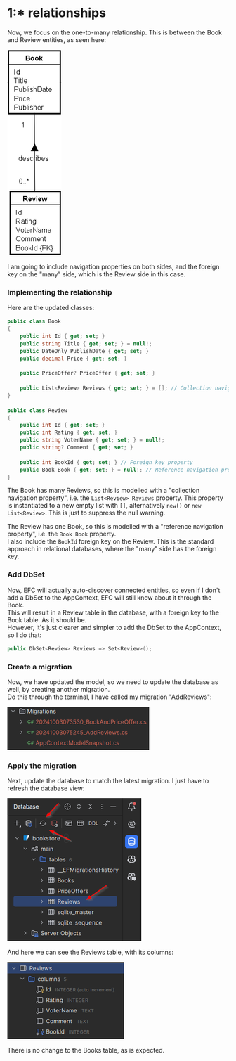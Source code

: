 # 1:* relationships

Now, we focus on the one-to-many relationship. This is between the Book and Review entities, as seen here:

![img_6.png](img_6.png)

I am going to include navigation properties on both sides, and the foreign key on the "many" side, which is the Review
side in this case.

### Implementing the relationship

Here are the updated classes:

```csharp
public class Book
{
    public int Id { get; set; }
    public string Title { get; set; } = null!;
    public DateOnly PublishDate { get; set; }
    public decimal Price { get; set; }
    
    public PriceOffer? PriceOffer { get; set; }

    public List<Review> Reviews { get; set; } = []; // Collection navigation property
}

public class Review
{
    public int Id { get; set; }
    public int Rating { get; set; }
    public string VoterName { get; set; } = null!;
    public string? Comment { get; set; }
    
    public int BookId { get; set; } // Foreign key property
    public Book Book { get; set; } = null!; // Reference navigation property
}
```

The Book has many Reviews, so this is modelled with a "collection navigation property", i.e. the `List<Review> Reviews`
property. This property is instantiated to a new empty list with `[]`, alternatively `new()` or `new List<Review>`. This is just to suppress the null warning.

The Review has one Book, so this is modelled with a "reference navigation property", i.e. the `Book Book` property.\
I also include the `BookId` foreign key on the Review. This is the standard approach in relational databases, where the "many" side has the foreign key.

### Add DbSet

Now, EFC will actually auto-discover connected entities, so even if I don't add a DbSet<Review> to the AppContext, EFC
will still know about it through the Book.\
This will result in a Review table in the database, with a foreign key to the Book table. As it should be.\
However, it's just clearer and simpler to add the DbSet<Review> to the AppContext, so I do that:

```csharp
public DbSet<Review> Reviews => Set<Review>();
```

### Create a migration
Now, we have updated the model, so we need to update the database as well, by creating another migration.\
Do this through the terminal, I have called my migration "AddReviews":

![img_7.png](img_7.png)

### Apply the migration
Next, update the database to match the latest migration.
I just have to refresh the database view:

![img_8.png](img_8.png)

And here we can see the Reviews table, with its columns:

![img_9.png](img_9.png)

There is no change to the Books table, as is expected.